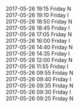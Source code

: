 2017-05-26 19:15 Friday  N  
2017-05-26 19:10 Friday  I  
2017-05-26 18:50 Friday  N  
2017-05-26 18:45 Friday  I  
2017-05-26 17:05 Friday  N  
2017-05-26 16:00 Friday  I  
2017-05-26 14:40 Friday  N  
2017-05-26 14:35 Friday  I  
2017-05-26 12:00 Friday  N  
2017-05-26 11:55 Friday  I  
2017-05-26 09:55 Friday  N  
2017-05-26 09:40 Friday  I  
2017-05-26 09:35 Friday  N  
2017-05-26 09:30 Friday  I  
2017-05-26 09:25 Friday  N  
